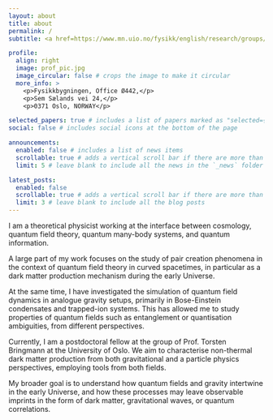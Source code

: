 ```yaml
---
layout: about
title: about
permalink: /
subtitle: <a href=https://www.mn.uio.no/fysikk/english/research/groups/theory/>University of Oslo</a>

profile:
  align: right
  image: prof_pic.jpg
  image_circular: false # crops the image to make it circular
  more_info: >
    <p>Fysikkbygningen, Office Ø442,</p>
    <p>Sem Sælands vei 24,</p>
    <p>0371 Oslo, NORWAY</p>

selected_papers: true # includes a list of papers marked as "selected={true}"
social: false # includes social icons at the bottom of the page

announcements:
  enabled: false # includes a list of news items
  scrollable: true # adds a vertical scroll bar if there are more than 3 news items
  limit: 5 # leave blank to include all the news in the `_news` folder

latest_posts:
  enabled: false
  scrollable: true # adds a vertical scroll bar if there are more than 3 new posts items
  limit: 3 # leave blank to include all the blog posts
---
```


I am a theoretical physicist working at the interface between cosmology, quantum field theory, quantum many-body systems, and quantum information. 

A large part of my work focuses on the study of pair creation phenomena in the context of quantum field theory in curved spacetimes, in particular as a dark matter production mechanism during the early Universe. 

At the same time, I have investigated the simulation of quantum field dynamics in analogue gravity setups, primarily in Bose-Einstein condensates and trapped-ion systems. This has allowed me to study properties of quantum fields such as entanglement or quantisation ambiguities, from different perspectives. 

Currently, I am a postdoctoral fellow at the group of Prof. Torsten Bringmann at the University of Oslo. We aim to characterise non-thermal dark matter production from both gravitational and a particle physics perspectives, employing tools from both fields.

My broader goal is to understand how quantum fields and gravity intertwine in the early Universe, and how these processes may leave observable imprints in the form of dark matter, gravitational waves, or quantum correlations.
